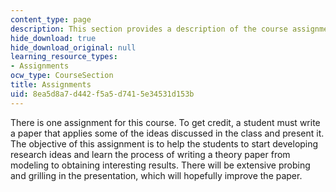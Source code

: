 ```yaml
---
content_type: page
description: This section provides a description of the course assignment.
hide_download: true
hide_download_original: null
learning_resource_types:
- Assignments
ocw_type: CourseSection
title: Assignments
uid: 8ea5d8a7-d442-f5a5-d741-5e34531d153b
---
```


There is one assignment for this course. To get credit, a student must write a paper that applies some of the ideas discussed in the class and present it. The objective of this assignment is to help the students to start developing research ideas and learn the process of writing a theory paper from modeling to obtaining interesting results. There will be extensive probing and grilling in the presentation, which will hopefully improve the paper.